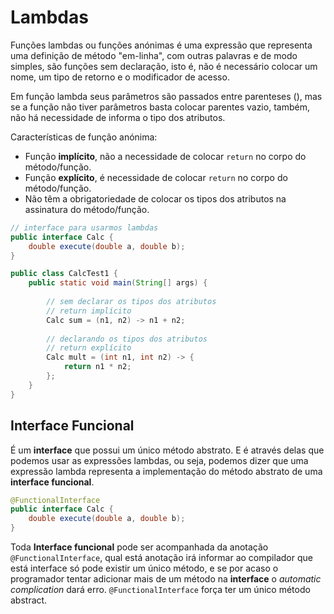# Lambdas 

Funções lambdas ou funções anónimas é uma expressão que representa uma definição de método "em-linha", com outras palavras e de modo simples, são funções sem declaração, isto é, não é necessário colocar um nome, um tipo de retorno e o modificador de acesso.

Em função lambda seus parâmetros são passados entre parenteses (), mas se a função não tiver parâmetros basta colocar parentes vazio, também, não há necessidade de informa o tipo dos atributos.

Características de função anónima: 

+ Função **implícito**, não a necessidade de colocar `return` no corpo do método/função.
+ Função **explícito**, é necessidade de colocar `return` no corpo do método/função.
+ Não têm a obrigatoriedade de colocar os tipos dos atributos na assinatura do método/função.

```java
// interface para usarmos lambdas
public interface Calc {	
	double execute(double a, double b);
}

public class CalcTest1 {
	public static void main(String[] args) {
        
        // sem declarar os tipos dos atributos
        // return implícito
        Calc sum = (n1, n2) -> n1 + n2;
        
        // declarando os tipos dos atributos
        // return explícito
        Calc mult = (int n1, int n2) -> {
            return n1 * n2;
        };
    }
}
```

## Interface Funcional

É um **interface** que possui um único método abstrato. E é através delas que podemos usar as expressões lambdas, ou seja, podemos dizer que uma expressão lambda representa a implementação do método abstrato de uma **interface funcional**.

```java
@FunctionalInterface
public interface Calc {	
	double execute(double a, double b);
}
```

Toda **Interface funcional** pode ser acompanhada da anotação `@FunctionalInterface`, qual está anotação irá informar ao compilador que está interface só pode existir um único método, e se por acaso o programador tentar adicionar mais de um método na **interface** o *automatic complication* dará erro. `@FunctionalInterface` força ter um único método abstract.